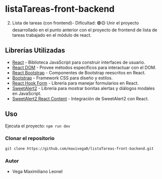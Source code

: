 ﻿# listaTareas-front-backend

2. Lista de tareas (con frontend)- Dificultad: 🟢🟡
Unir el proyecto desarrollado en el punto anterior con el proyecto de frontend de
lista de tareas trabajado en el módulo de react.

## Librerías Utilizadas

- [React](https://reactjs.org/) - Biblioteca JavaScript para construir interfaces de usuario.
- [React DOM](https://reactjs.org/docs/react-dom.html) - Provee métodos específicos para interactuar con el DOM.
- [React Bootstrap](https://react-bootstrap.github.io/) - Componentes de Bootstrap reescritos en React.
- [Bootstrap](https://getbootstrap.com/) - Framework CSS para diseño y estilos.
- [React Hook Form](https://react-hook-form.com/) - Librería para manejar formularios en React.
- [SweetAlert2](https://sweetalert2.github.io/) - Librería para mostrar bonitas alertas y diálogos modales en JavaScript.
- [SweetAlert2 React Content](https://www.npmjs.com/package/sweetalert2-react-content) - Integración de SweetAlert2 con React.

## Uso

Ejecuta el proyecto: `npm run dev`

### Clonar el repositorio
````
git clone https://github.com/maxivega0/listaTareas-front-backend.git
````
### Autor
- Vega Maximiliano Leonel
